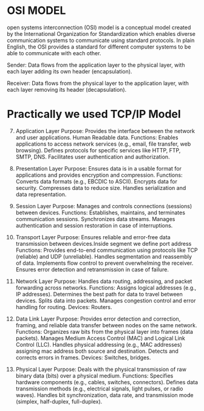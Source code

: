 # OSI MODEL
open systems interconnection (OSI) model is a conceptual model created by the International Organization for Standardization which enables diverse communication systems to communicate using standard protocols. In plain English, the OSI provides a standard for different computer systems to be able to communicate with each other.

Sender: Data flows from the application layer to the physical layer, with each layer adding its own header (encapsulation).

Receiver: Data flows from the physical layer to the application layer, with each layer removing its header (decapsulation).

# Practically we used TCP/IP Model 

7. Application Layer
Purpose: Provides the interface between the network and user applications.
Human Readable data.
Functions:
Enables applications to access network services (e.g., email, file transfer, web browsing).
Defines protocols for specific services like HTTP, FTP, SMTP, DNS.
Facilitates user authentication and authorization.

6. Presentation Layer
Purpose: Ensures data is in a usable format for applications and provides encryption and compression.
Functions:
Converts data formats (e.g., EBCDIC to ASCII).
Encrypts data for security.
Compresses data to reduce size.
Handles serialization and data representation.

5. Session Layer
Purpose: Manages and controls connections (sessions) between devices.
Functions:
Establishes, maintains, and terminates communication sessions.
Synchronizes data streams.
Manages authentication and session restoration in case of interruptions.

4. Transport Layer
Purpose: Ensures reliable and error-free data transmission between devices.Inside  segment we define port address
Functions:
Provides end-to-end communication using protocols like TCP (reliable) and UDP (unreliable).
Handles segmentation and reassembly of data.
Implements flow control to prevent overwhelming the receiver.
Ensures error detection and retransmission in case of failure.

3. Network Layer
Purpose: Handles data routing, addressing, and packet forwarding across networks.
Functions:
Assigns logical addresses (e.g., IP addresses).
Determines the best path for data to travel between devices.
Splits data into packets.
Manages congestion control and error handling for routing.
Devices: Routers.

2. Data Link Layer
Purpose: Provides error detection and correction, framing, and reliable data transfer between nodes on the same network.
Functions:
Organizes raw bits from the physical layer into frames (data packets).
Manages Medium Access Control (MAC) and Logical Link Control (LLC).
Handles physical addressing (e.g., MAC addresses) assigning mac address both source and destination.
Detects and corrects errors in frames.
Devices: Switches, bridges.

1. Physical Layer
Purpose: Deals with the physical transmission of raw binary data (bits) over a physical medium.
Functions:
Specifies hardware components (e.g., cables, switches, connectors).
Defines data transmission methods (e.g., electrical signals, light pulses, or radio waves).
Handles bit synchronization, data rate, and transmission mode (simplex, half-duplex, full-duplex).












